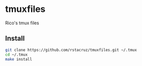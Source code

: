 # tmuxfiles

Rico's tmux files

## Install

```sh
git clone https://github.com/rstacruz/tmuxfiles.git ~/.tmux
cd ~/.tmux
make install
```
